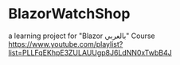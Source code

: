 # BlazorWatchShop
a learning project for "Blazor بالعربي" Course https://www.youtube.com/playlist?list=PLLFqEKhpE3ZULAUUgp8J6LdNN0xTwbB4J
